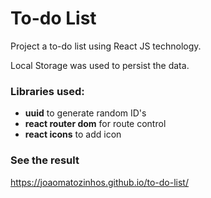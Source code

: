 # To-do List

Project a to-do list using React JS technology.

Local Storage was used to persist the data.

### Libraries used:

- **uuid** to generate random ID's
- **react router dom** for route control
- **react icons** to add icon

### See the result

https://joaomatozinhos.github.io/to-do-list/
